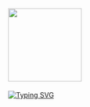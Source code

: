 <div aling="center">
<h1 aling="center"><img src="https://media.giphy.com/media/UvPvsX9oMlMWs/giphy.gif" width="150px"/></h1>
<a aling="center" href="https://git.io/typing-svg"><img src="https://readme-typing-svg.demolab.com?font=Fira+Code&duration=6000&pause=1000&color=00DF1B&background=FF003600&random=false&width=500&lines=I'm+Lautaro+Acosta;Front-End+Web+Developer" alt="Typing SVG" /></a>
</div>




<!--
**LautaroAcosta1/LautaroAcosta1** is a ✨ _special_ ✨ repository because its `README.md` (this file) appears on your GitHub profile.

Here are some ideas to get you started:

- 🔭 I’m currently working on ...
- 🌱 I’m currently learning ...
- 👯 I’m looking to collaborate on ...
- 🤔 I’m looking for help with ...
- 💬 Ask me about ...
- 📫 How to reach me: ...
- 😄 Pronouns: ...
- ⚡ Fun fact: ...
-->
